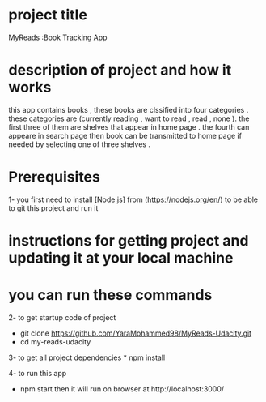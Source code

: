# project title
MyReads :Book Tracking App 


# description of project and how it works 
this app contains books , these books are clssified into four categories .
these categories are (currently reading , want to read , read , none ).
the first three of them are shelves that appear in home page .
the fourth can appeare in search page then book  can be transmitted to home page if needed by selecting one of three shelves . 


# Prerequisites
1- you first need to install [Node.js] from (https://nodejs.org/en/) 
  to be able to git this project and run it  


# instructions for getting project and updating it at your local machine 


# you can run these commands
2- to  get startup code of project 

   * git clone https://github.com/YaraMohammed98/MyReads-Udacity.git
   * cd my-reads-udacity 





3-   to get all project dependencies 
     * npm install




4-  to run this app 
 * npm start 
  then it will run on browser at http://localhost:3000/  




